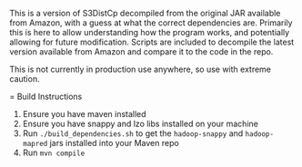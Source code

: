 This is a version of S3DistCp decompiled from the original JAR available from Amazon, with a guess at what the correct dependencies are. Primarily this is here to allow understanding how the program works, and potentially allowing for future modification. Scripts are included to decompile the latest version available from Amazon and compare it to the code in the repo.

This is not currently in production use anywhere, so use with extreme caution.

= Build Instructions

1. Ensure you have maven installed
1. Ensure you have snappy and lzo libs installed on your machine
1. Run `./build_dependencies.sh` to get the `hadoop-snappy` and `hadoop-mapred` jars installed into your Maven repo
1. Run `mvn compile`
